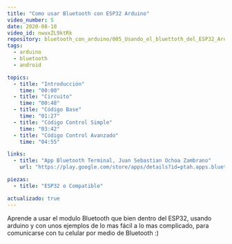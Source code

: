 ```yaml
---
title: "Como usar Bluetooth con ESP32 Arduino"
video_number: 5
date: 2020-08-10
video_id: nwuxZL9ktRk
repository: bluetooth_con_arduino/005_Usando_el_bluettoth_del_ESP32_Arduino
tags:
  - arduino
  - bluetooth
  - android

topics:
  - title: "Introducción"
    time: "00:00"
  - title: "Circuito"
    time: "00:48"
  - title: "Código Base"
    time: "01:27"
  - title: "Código Control Simple"
    time: "03:42"
  - title: "Código Control Avanzado"
    time: "04:55"

links:
  - title: "App Bluetooth Terminal, Juan Sebastian Ochoa Zambrano"
    url: "https://play.google.com/store/apps/details?id=ptah.apps.bluetoothterminal"

piezas:
  - title: "ESP32 o Compatible"

actualizado: true
---
```


Aprende a usar el modulo Bluetooth que bien dentro del ESP32, usando arduino y con unos ejemplos de lo mas fácil a lo mas complicado, para comunicarse con tu celular por medio de Bluetooth :)
